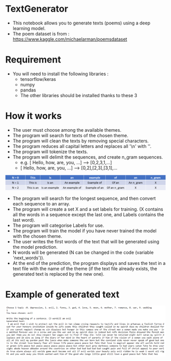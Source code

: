 # TextGenerator

- This notebook allows you to generate texts (poems) using a deep learning model.
- The poem dataset is from : https://www.kaggle.com/michaelarman/poemsdataset

# Requirement

- You will need to install the following libraries :
  - tensorflow/keras
  - numpy
  - pandas
  - The other libraries should be installed thanks to these 3

# How it works

- The user must choose among the available themes.
- The program will search for texts of the chosen theme.
- The program will clean the texts by removing special characters.
- The program reduces all capital letters and replaces all '\n' with ''.
- The program will tokenize the texts.
- The program will delimit the sequences, and create n_gram sequences. 
  - e.g. [ Hello, how, are, you, ...] --> [0,2,3,1,...]
  - [ Hello, how, are, you, ...] --> [0,2],[2,3],[3,1],...

<p align="center"><img src="n_gram.PNG"\></p>

- The program will search for the longest sequence, and then convert each sequence to an array.
- The program will create a set X and a set labels for training. (X contains all the words in a sequence except the last one, and Labels contains the last word).
- The program will categorise Labels for use.
- The program will train the model if you have never trained the model with the chosen theme.
- The user writes the first words of the text that will be generated using the model prediction.
- N words will be generated (N can be changed in the code (variable 'next_words')).
- At the end of the prediction, the program displays and saves the text in a text file with the name of the theme (if the text file already exists, the generated text is replaced by the new one).

# Example of generated text

<p align="center"><img src="output.PNG"\></p>
